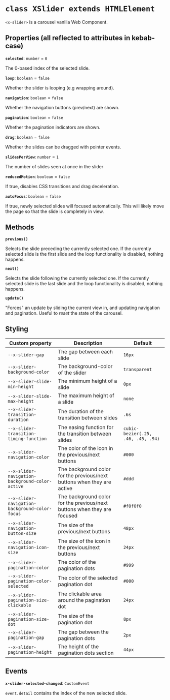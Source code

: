 # `class XSlider extends HTMLElement`

`<x-slider>` is a carousel vanilla Web Component.


## Properties (all reflected to attributes in kebab-case)

**`selected`**: `number` = `0`

The 0-based index of the selected slide.


**`loop`**: `boolean` = `false`

Whether the slider is looping (e.g wrapping around).


**`navigation`**: `boolean` = `false`

Whether the navigation buttons (prev/next) are shown.


**`pagination`**: `boolean` = `false`

Whether the pagination indicators are shown.


**`drag`**: `boolean` = `false`

Whether the slides can be dragged with pointer events.


**`slidesPerView`**: `number` = `1`

The number of slides seen at once in the slider


**`reducedMotion`**: `boolean` = `false`

If true, disables CSS transitions and drag deceleration.


**`autoFocus`**: `boolean` = `false`

If true, newly selected slides will focused automatically. This will likely move the page so that the slide is completely in view.


## Methods

**`previous()`**

Selects the slide preceding the currently selected one.
If the currently selected slide is the first slide and the loop
functionality is disabled, nothing happens.

**`next()`**

Selects the slide following the currently selected one.
If the currently selected slide is the last slide and the loop
functionality is disabled, nothing happens.


**`update()`**

"Forces" an update by sliding the current view in, and updating
navigation and pagination. Useful to *reset* the state of the carousel.


## Styling

| Custom property | Description | Default |
| --- | --- | --- |
| `--x-slider-gap` | The gap between each slide | `16px` |
| `--x-slider-background-color` | The background-color of the slider | `transparent` |
| `--x-slider-slide-min-height` | The minimum height of a slide | `0px` |
| `--x-slider-slide-max-height` | The maximum height of a slide | `none` |
| `--x-slider-transition-duration` | The duration of the transition between slides | `.6s` |
| `--x-slider-transition-timing-function` | The easing function for the transition between slides | `cubic-bezier(.25, .46, .45, .94)` |
| `--x-slider-navigation-color` | The color of the icon in the previous/next buttons | `#000` |
| `--x-slider-navigation-background-color-active` | The background color for the previous/next buttons when they are active | `#ddd` |
| `--x-slider-navigation-background-color-focus` | The background color for the previous/next buttons when they are focused | `#f0f0f0` |
| `--x-slider-navigation-button-size` | The size of the previous/next buttons | `48px` |
| `--x-slider-navigation-icon-size` | The size of the icon in the previous/next buttons | `24px` |
| `--x-slider-pagination-color` | The color of the pagination dots | `#999` |
| `--x-slider-pagination-color-selected` | The color of the selected pagination dot | `#000` |
| `--x-slider-pagination-size-clickable` | The clickable area around the pagination dot | `24px` |
| `--x-slider-pagination-size-dot` | The size of the pagination dot | `8px` |
| `--x-slider-pagination-gap` | The gap between the pagination dots | `2px` |
| `--x-slider-pagination-height` | The height of the pagination dots section | `44px` |

## Events

**`x-slider-selected-changed`**: `CustomEvent`

`event.detail` contains the index of the new selected slide.
